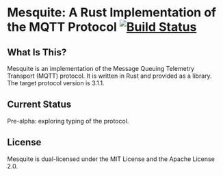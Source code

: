 # Mesquite: A Rust Implementation of the MQTT Protocol [![Build Status](https://travis-ci.org/omasanori/mesquite.svg?branch=master)](https://travis-ci.org/omasanori/mesquite)

## What Is This?

Mesquite is an implementation of the Message Queuing Telemetry Transport (MQTT)
protocol. It is written in Rust and provided as a library. The target protocol
version is 3.1.1.

## Current Status

Pre-alpha: exploring typing of the protocol.

## License

Mesquite is dual-licensed under the MIT License and the Apache License 2.0.
